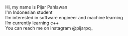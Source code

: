 Hi, my name is Pijar Pahlawan \
I'm Indonesian student \
I’m interested in software engineer and machine learning \
I’m currently learning c++ \
You can reach me on instagram @pijarpq_ 
<!---
pijarpq/pijarpq is a ✨ special ✨ repository because its `README.md` (this file) appears on your GitHub profile.
You can click the Preview link to take a look at your changes.
--->
